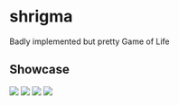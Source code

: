 # shrigma
Badly implemented but pretty Game of Life 

## Showcase

![](https://cdn.discordapp.com/attachments/730969252865245267/874694207548305468/square.gif)
![](https://cdn.discordapp.com/attachments/730969252865245267/874694208315850802/five.gif)
![](https://cdn.discordapp.com/attachments/730969252865245267/874694213697171486/criss.gif)
![](https://cdn.discordapp.com/attachments/730969252865245267/874694216104689684/beacon.gif)
